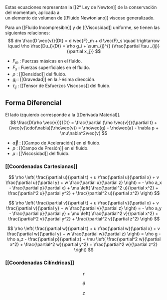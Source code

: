 
Estas ecuaciones representan la [[2° Ley de Newton]] de la conservación del momentum, aplicada a  
un elemento de volumen de [[Fluido Newtoniano]] viscoso generalizado.

Para un [[Fluido Incompresible]] y de [[Viscosidad]] uniforme, se tienen las siguientes relaciones:
$$
	dm \frac{D \vec{v}}{Dt} = d \vec{F}_m + d \vec{F}_s \quad \rightarrow \quad  \rho \frac{Du_i}{Dt} = \rho g_i + \sum_{j}^{} {\frac{\partial \tau _{ij}}{\partial x_j}}
$$
- $F_m$ : Fuerzas másicas en el fluido.
- $F_s$ : Fuerzas superficiales en el fluido.
- $\rho$ : [[Densidad]] del fluido.
- $g_i$ : [[Gravedad]] en la $i$-ésima dirección.
- $\tau _{ij}$ : [[Tensor de Esfuerzos Viscosos]] del fluido.

## Forma Diferencial

El lado izquierdo corresponde a la [[Derivada Material]]. 
$$
	\frac{D(\rho \vec{v})}{Dt} = \frac{\partial (\rho \vec{v})}{\partial t} + (\vec{v}\cdot\nabla)(\rho\vec{v}) = \rho\vec{g} - \rho\vec{a} - \nabla p + \mu\nabla^2\vec{v}
$$
- $\vec{a}$ : [[Campo de Aceleración]] en el fluido.
- $p$ : [[Campo de Presión]] en el fluido.
- $\mu$ : [[Viscosidad]] del fluido.

### [[Coordenadas Cartesianas]]

$$
	\rho \left( \frac{\partial u}{\partial t} + u \frac{\partial u}{\partial x} + v \frac{\partial u}{\partial y} + w \frac{\partial u}{\partial z} \right) = - \rho a_x - \frac{\partial p}{\partial x} + \mu \left( \frac{\partial^2 u}{\partial x^2} + \frac{\partial^2 u}{\partial y^2} + \frac{\partial^2 u}{\partial z^2} \right)
$$

$$
	\rho \left( \frac{\partial v}{\partial t} + u \frac{\partial v}{\partial x} + v \frac{\partial v}{\partial y} + w \frac{\partial v}{\partial z} \right) = - \rho a_y - \frac{\partial p}{\partial y} + \mu \left( \frac{\partial^2 v}{\partial x^2} + \frac{\partial^2 v}{\partial y^2} + \frac{\partial^2 v}{\partial z^2} \right)
$$

$$
	\rho \left( \frac{\partial w}{\partial t} + u \frac{\partial w}{\partial x} + v \frac{\partial w}{\partial y} + w \frac{\partial w}{\partial z} \right) = \rho g - \rho a_z - \frac{\partial p}{\partial z} + \mu \left( \frac{\partial^2 w}{\partial x^2} + \frac{\partial^2 w}{\partial y^2} + \frac{\partial^2 w}{\partial z^2} \right)
$$

### [[Coordenadas Cilíndricas]]

$$
	r
$$

$$
	\theta 
$$

$$
	z
$$


